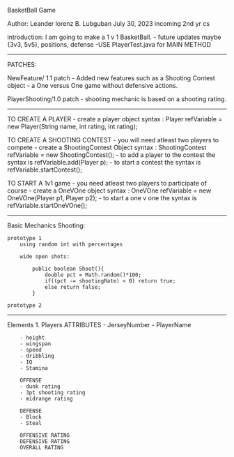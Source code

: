 BasketBall Game 

Author:
    Leander lorenz B. Lubguban
    July 30, 2023
    incoming 2nd yr cs

introduction:
    I am going to make a 1 v 1 BasketBall.
    - future updates maybe {3v3, 5v5}, positions, defense
    -USE PlayerTest.java for MAIN METHOD

----------------------------------------------------------------

PATCHES:

NewFeature/ 1.1 patch
    - Added new features such as a Shooting Contest object
    - a One versus One game without defensive actions.

PlayerShooting/1.0 patch 
    - shooting mechanic is based on a shooting rating.


--------------------------------------------------------------
TO CREATE A PLAYER
    - create a player object
    syntax : Player refVariable = new Player(String name, int rating, int rating);

TO CREATE A SHOOTING CONTEST
    - you will need atleast two players to compete
    - create a ShootingContest Object 
        syntax : ShootingContest refVariable = new ShootingContest();
    - to add a  player to the contest the syntax is refVariable.add(Player p);
    - to start a contest the syntax is refVariable.startContest();

TO START A 1v1 game
    - you need atleast two players to participate of course
    - create a OneVOne object
        syntax : OneVOne refVariable = new OneVOne(Player p1, Player p2);
    - to start a one v one the syntax is refVariable.startOneVOne();

------------------------------------------------------------
Basic Mechanics
    Shooting: 

    prototype 1
        using random int with percentages

        wide open shots:

            public boolean Shoot(){
                double pct = Math.random()*100;
                if((pct -= shootingRate) < 0) return true;
                else return false;
            }

    prototype 2

                            


--------------------------------------------------------------
Elements
    1. Players
        ATTRIBUTES
        - JerseyNumber
        - PlayerName

        - height
        - wingspan
        - speed
        - dribbling
        - IQ
        - Stamina

        OFFENSE
        - dunk rating
        - 3pt shooting rating
        - midrange rating

        DEFENSE
        - Block
        - Steal

        OFFENSIVE RATING
        DEFENSIVE RATING
        OVERALL RATING



